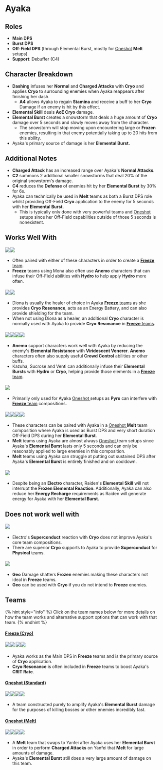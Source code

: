 # Ayaka

## Roles

* **Main DPS**
* **Burst DPS**
* **Off-Field DPS** (through Elemental Burst, mostly for [Oneshot](../../teams/oneshot.md) **Melt** setups)
* **Support**: Debuffer (C4)

## Character Breakdown

* **Dashing** infuses her **Normal** and **Charged Attacks** with **Cryo** and applies **Cryo** to surrounding enemies when Ayaka reappears after finishing her dash.
  * **A4** allows Ayaka to regain **Stamina** and receive a buff to her **Cryo** Damage if an enemy is hit by this effect.
* **Elemental Skill** deals **AoE Cryo** damage.
* **Elemental Burst** creates a snowstorm that deals a huge amount of **Cryo** damage over 5 seconds and slowly moves away from the character.
  * The snowstorm will stop moving upon encountering large or **Frozen** enemies, resulting in that enemy potentially taking up to 20 hits from this ability.
* Ayaka's primary source of damage is her **Elemental Burst.**

## **Additional Notes**

* **Charged Attack** has an increased range over Ayaka's **Normal Attacks**.
* **C2** summons 2 additional smaller snowstorms that deal 20% of the original snowstorm's damage.
* **C4** reduces the **Defense** of enemies hit by her **Elemental Burst** by 30% for 6s.
* Ayaka can technically be used in **Melt** teams as both a Burst DPS role whilst providing Off-Field **Cryo** application to the enemy for 5 seconds with her **Elemental Burst**.
  * This is typically only done with very powerful teams and [Oneshot ](../../teams/oneshot.md)setups since her Off-Field capabilities outside of those 5 seconds is nonexistent.

## Works Well With

#### ![](../../.gitbook/assets/UI\_AvatarIcon\_Xingqiu.png)![](../../.gitbook/assets/UI\_AvatarIcon\_Mona.png)

* Often paired with either of these characters in order to create a [**Freeze** team](../../teams/freeze.md).
* **Freeze** teams using Mona also often use **Anemo** characters that can infuse their Off-Field abilities with **Hydro** to help apply **Hydro** more often.

#### ![](../../.gitbook/assets/UI\_AvatarIcon\_Diona.png)![](../../.gitbook/assets/Element\_Cryo.webp)

* Diona is usually the healer of choice in Ayaka [**Freeze** teams](../../teams/freeze.md) as she provides **Cryo** **Resonance**, acts as an Energy Battery, and can also provide shielding for the team.
* When not using Diona as a healer, an additional **Cryo** character is normally used with Ayaka to provide **Cryo** **Resonance** in [**Freeze** teams](../../teams/freeze.md).

#### ![](../../.gitbook/assets/UI\_AvatarIcon\_Kazuha.png)![](../../.gitbook/assets/UI\_AvatarIcon\_Sucrose.png)![](../../.gitbook/assets/UI\_AvatarIcon\_Venti.png)![](../../.gitbook/assets/UI\_AvatarIcon\_Jean.png)

* **Anemo** support characters work well with Ayaka by reducing the enemy's **Elemental Resistance** with **Viridescent Venerer**. **Anemo** characters often also supply useful **Crowd Control** abilities or other buffs.
* Kazuha, Sucrose and Venti can additionally infuse their **Elemental Bursts** with **Hydro** or **Cryo**, helping provide those elements in a [**Freeze** team](../../teams/freeze.md).

#### ![](../../.gitbook/assets/UI\_AvatarIcon\_Bennett.png)

* Primarily only used for Ayaka [Oneshot ](broken-reference/)setups as **Pyro** can interfere with [**Freeze** team](../../teams/freeze.md) compositions.

#### ![](../../.gitbook/assets/UI\_AvatarIcon\_Hutao.png)![](../../.gitbook/assets/UI\_AvatarIcon\_Klee.png)![](../../.gitbook/assets/UI\_AvatarIcon\_Xiangling.png)![](../../.gitbook/assets/UI\_AvatarIcon\_Yanfei.png)

* These characters can be paired with Ayaka in a [Oneshot ](ayaka.md#oneshot)**Melt** team composition where Ayaka is used as Burst DPS and very short duration Off-Field DPS during her **Elemental Burst**.
* **Melt** teams using Ayaka are almost always [Oneshot ](../../teams/oneshot.md)team setups since Ayaka's **Elemental Burst** lasts only 5 seconds and can only be reasonably applied to large enemies in this composition.
* **Melt** teams using Ayaka can struggle at putting out sustained DPS after Ayaka's **Elemental Burst** is entirely finished and on cooldown.

#### ![](../../.gitbook/assets/UI\_AvatarIcon\_Shougun.png)

* Despite being an **Electro** character, Raiden's **Elemental Skill** will not interrupt the **Frozen Elemental Reaction**. Additionally, Ayaka can also reduce her **Energy Recharge** requirements as Raiden will generate energy for Ayaka with her **Elemental Burst**.

## Does not work well with

#### ![](../../.gitbook/assets/Element\_Electro.webp)

* Electro's **Superconduct** reaction with **Cryo** does not improve Ayaka's core team compositions.
* There are superior **Cryo** supports to Ayaka to provide **Superconduct** for **Physical** teams.

#### ![](../../.gitbook/assets/Element\_Geo.webp)

* **Geo** Damage shatters **Frozen** enemies making these characters not ideal in **Freeze** teams.
* **Geo** can be used with **Cryo** if you do not intend to **Freeze** enemies.

## Teams

{% hint style="info" %}
Click on the team names below for more details on how the team works and alternative support options that can work with that team.
{% endhint %}

#### [Freeze (Cryo)](../../teams/freeze.md)

#### ![](../../.gitbook/assets/UI\_AvatarIcon\_Ayaka.png)![](../../.gitbook/assets/UI\_AvatarIcon\_Xingqiu.png) ![](../../.gitbook/assets/UI\_AvatarIcon\_Sucrose.png)![](../../.gitbook/assets/UI\_AvatarIcon\_Diona.png)

* Ayaka works as the Main DPS in **Freeze** teams and is the primary source of **Cryo** application.
* **Cryo Resonance** is often included in **Freeze** teams to boost Ayaka's **CRIT Rate**.

#### [Oneshot (Standard)](../../teams/oneshot.md)

#### ![](../../.gitbook/assets/UI\_AvatarIcon\_Ayaka.png)![](../../.gitbook/assets/UI\_AvatarIcon\_Mona.png)![](../../.gitbook/assets/UI\_AvatarIcon\_Kazuha.png)![](../../.gitbook/assets/UI\_AvatarIcon\_Bennett.png)

* A team constructed purely to amplify Ayaka's **Elemental Burst** damage for the purposes of killing bosses or other enemies incredibly fast.

#### [Oneshot (Melt)](ayaka.md#oneshot)

#### ![](../../.gitbook/assets/UI\_AvatarIcon\_Hutao.png)![](../../.gitbook/assets/UI\_AvatarIcon\_Ayaka.png)![](../../.gitbook/assets/UI\_AvatarIcon\_Kazuha.png)![](../../.gitbook/assets/UI\_AvatarIcon\_Bennett.png)

* A **Melt** team that swaps to Yanfei after Ayaka uses her **Elemental Burst** in order to perform **Charged Attacks** on Yanfei that **Melt** for large amounts of damage.
* Ayaka's **Elemental Burst** still does a very large amount of damage on this team.
